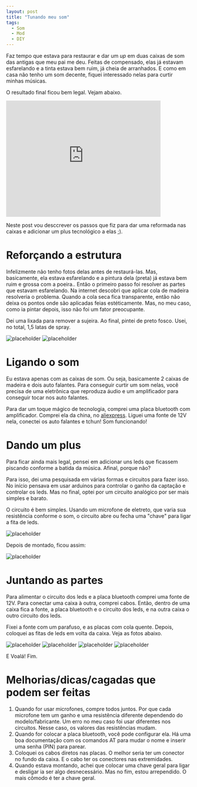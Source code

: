 ```yaml
---
layout: post
title: "Tunando meu som"
tags: 
  - Som
  - Mod
  - DIY
---
```


Faz tempo que estava para restaurar e dar um _up_ em duas caixas de som das antigas que meu pai me deu. Feitas de compensado, elas já estavam esfarelando e a tinta estava bem ruim, já cheia de arranhados. E como em casa não tenho um som decente, fiquei interessado nelas para curtir minhas músicas.

O resultado final ficou bem legal. Vejam abaixo.

<iframe width="420" height="315" src="http://www.youtube.com/embed/aMsXKl-Om_w" frameborder="0" allowfullscreen></iframe>
<br/>

<!-- more -->

Neste post vou desccrever os passos que fiz para dar uma reformada nas caixas e adicionar um plus tecnológico a elas ;).

# Reforçando a estrutura

Infelizmente não tenho fotos delas antes de restaurá-las. Mas, basicamente, ela estava esfarelando e a pintura dela (preta) já estava bem ruim e grossa com a poeira..
Então o primeiro passo foi resolver as partes que estavam esfarelando. Na internet descobri que aplicar cola de madeira resolveria o problema. Quando a cola seca fica transparente, então não deixa os pontos onde são aplicadas feias estéticamente. Mas, no meu caso, como ia pintar depois, isso não foi um fator preocupante.

Dei uma lixada para remover a sujeira. Ao final, pintei de preto fosco. Usei, no total, 1,5 latas de spray.

![placeholder](https://raw.githubusercontent.com/djunho/djunho.github.io/master/Imagens/2018-08-03-Tunando-meu-som/pintando.jpeg "Lixada e pintada")
![placeholder](https://raw.githubusercontent.com/djunho/djunho.github.io/master/Imagens/2018-08-03-Tunando-meu-som/pintando2.jpeg "Lixada e pintada")

# Ligando o som

Eu estava apenas com as caixas de som. Ou seja, basicamente 2 caixas de madeira e dois auto falantes. Para conseguir curtir um som nelas, você precisa de uma eletrônica que reproduza áudio e um amplificador para conseguir tocar nos auto falantes.

Para dar um toque mágico de tecnologia, comprei uma placa bluetooth com amplificador. Comprei ela da china, no [aliexpress](https://pt.aliexpress.com/item/DC-8-25V-Wireless-Bluetooth-4-0-Audio-Receiver-Digital-TDA7492P-25W-25W-Amplifier-Board/32804754858.html). Liguei uma fonte de 12V nela, conectei os auto falantes e tchun! Som funcionando!

# Dando um plus

Para ficar ainda mais legal, pensei em adicionar uns leds que ficassem piscando conforme a batida da música. Afinal, porque não?

Para isso, dei uma pesquisada em várias formas e circuitos para fazer isso. No início pensava em usar arduinos para controlar o ganho da captação e controlar os leds. Mas no final, optei por um circuito analógico por ser mais simples e barato.

O circuito é bem simples. Usando um microfone de eletreto, que varia sua resistência conforme o som, o circuito abre ou fecha uma "chave" para ligar a fita de leds.

![placeholder](https://raw.githubusercontent.com/djunho/djunho.github.io/master/Imagens/2018-08-03-Tunando-meu-som/schematic.png "Esquematico do circuito dos leds")

Depois de montado, ficou assim:

![placeholder](https://raw.githubusercontent.com/djunho/djunho.github.io/master/Imagens/2018-08-03-Tunando-meu-som/circuito-montado.jpg "Circuito dos leds")

# Juntando as partes

Para alimentar o circuito dos leds e a placa bluetooth comprei uma fonte de 12V. Para conectar uma caixa à outra, comprei cabos. Então, dentro de uma caixa fica a fonte, a placa bluetooth e o circuito dos leds, e na outra caixa o outro circuito dos leds.

Fixei a fonte com um parafuso, e as placas com cola quente. Depois, coloquei as fitas de leds em volta da caixa. Veja as fotos abaixo.

![placeholder](https://raw.githubusercontent.com/djunho/djunho.github.io/master/Imagens/2018-08-03-Tunando-meu-som/bluetooth-montado.jpg "Bluetooth")
![placeholder](https://raw.githubusercontent.com/djunho/djunho.github.io/master/Imagens/2018-08-03-Tunando-meu-som/fonte-montada.jpg "Fonte de alimentação")
![placeholder](https://raw.githubusercontent.com/djunho/djunho.github.io/master/Imagens/2018-08-03-Tunando-meu-som/projeto-montado.jpg "Projeto")
![placeholder](https://raw.githubusercontent.com/djunho/djunho.github.io/master/Imagens/2018-08-03-Tunando-meu-som/caixa-montada.jpg "Projeto")

E Voalá! Fim.

# Melhorias/dicas/cagadas que podem ser feitas
1. Quando for usar microfones, compre todos juntos. Por que cada microfone tem um ganho e uma resistência diferente dependendo do modelo/fabricante. Um erro no meu caso foi usar diferentes nos circuitos. Nesse caso, os valores das resistências mudam.
2. Quando for colocar a placa bluetooth, você pode configurar ela. Há uma boa documentação com os comandos AT para mudar o nome e inserir uma senha (PIN) para parear.
3. Coloquei os cabos diretos nas placas. O melhor seria ter um conector no fundo da caixa. E o cabo ter os conectores nas extremidades.
4. Quando estava montando, achei que colocar uma chave geral para ligar e desligar ia ser algo desnecessário. Mas no fim, estou arrependido. O mais cômodo é ter a chave geral.


